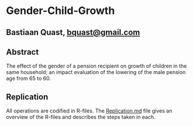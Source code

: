 Gender-Child-Growth
========================================================
Bastiaan Quast, bquast@gmail.com
--------------------------------------------------------

Abstract
--------------------------------------------------------
The effect of the gender of a pension recipient on growth of children in the same household; an impact evaluation of the lowering of the male pension age from 65 to 60.

Replication
--------------------------------------------------------
All operations are codified in R-files. The [Replication.md](/Replication.md) file gives an overview of the R-files and describes the steps taken in each.
